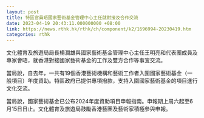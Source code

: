 ```yaml
---
layout: post
title: 特區官員晤國家藝術基金管理中心主任就對接及合作交流
date: 2023-04-19 20:43:11.000000000 +08:00
link: https://news.rthk.hk/rthk/ch/component/k2/1696994-20230419.htm
categories: rthk
---
```


文化體育及旅遊局局長楊潤雄與國家藝術基金管理中心主任王明亮和代表團成員及專家會晤，就香港對接國家藝術基金的工作及雙方合作等事宜交流。

當局說，自去年，一共有19個香港藝術機構和藝術工作者入圍國家藝術基金（一般項目）年度資助。特區政府已提供專項撥款，支持入圍國家藝術基金的項目進行文化交流。

當局說，國家藝術基金已公布2024年度資助項目申報指南。申報期上周六起至6月15日日止。文化體育及旅遊局鼓勵香港藝團及藝術家積極參與申報。
